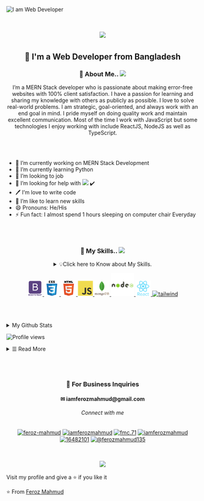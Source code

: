<!-- Cover photo -->
![I am Web Developer](https://pbs.twimg.com/profile_banners/1409872623257935884/1632981711/1500x500)

<!-- Heading -->
<h1 align="center">
<a href="https://git.io/typing-svg">
<img src="https://readme-typing-svg.herokuapp.com/?lines=Assalamu+Alaiqum;This+is+Feroz+Mahmud.....;Nice+to+meet+you!&center=true&size=30">
</a>
</h1>

<h2 align="center">👑 I'm a Web Developer from Bangladesh</h2>


<!-- About me -->
<h3 align="center">👋 About Me.. <img src="https://github.com/rajput2107/rajput2107/blob/master/Assets/Earth.gif" width="15px"></h3></i>

<p align="center">I’m a MERN Stack developer who is passionate about making error-free websites with 100% client satisfaction. I have a passion for learning and sharing my knowledge with others as publicly as possible. I love to solve real-world problems. I am strategic, goal-oriented, and always work with an end goal in mind. I pride myself on doing quality work and maintain excellent communication. Most of the time I work with JavaScript but some technologies I enjoy working with include ReactJS, NodeJS as well as TypeScript.</p> 

</br>
</br>

- 🔭 I’m currently working on MERN Stack Development
- 🌱 I’m currently learning Python
- 👯 I’m looking to job
- 🤔 I’m looking for help with <img src="https://img.shields.io/badge/JavaScript-F7DF1E?style=for-the-badge&logo=javascript&logoColor=black"/> ✔️
- 🖊️ I’m love to write code <br> 
- 📖 I’m like to learn new skills
- 😄 Pronouns: He/His
- ⚡ Fun fact: I almost spend 1 hours sleeping on computer chair Everyday


</br>
</br>


<!-- My skills -->
<h3 align="center">👋 My Skills.. <img src="https://github.com/rajput2107/rajput2107/blob/master/Assets/Earth.gif" width="15px"></h3></i> 

<details align="center">
<summary>💡Click here to Know about My Skills.</summary>
<details align="left" >
<summary> Programming Languages ✏ </summary>
<img src="https://img.shields.io/badge/JavaScript-F7DF1E?style=for-the-badge&logo=javascript&logoColor=black" />
</details>
 
<details align="left" >
<summary> Front-end ❤ </summary>
<img src="https://img.shields.io/badge/HTML5-E34F26?style=for-the-badge&logo=html5&logoColor=white" /> 
<img src="https://img.shields.io/badge/CSS3-1572B6?style=for-the-badge&logo=css3&logoColor=white" /> 
<img src="https://img.shields.io/badge/JavaScript-F7DF1E?style=for-the-badge&logo=javascript&logoColor=black" />
<img src="https://img.shields.io/badge/React-20232A?style=for-the-badge&logo=react&logoColor=61DAFB" />
</br>
<details align="left" >
<summary> Frameworks 🚀 </summary>
<img src="https://img.shields.io/badge/Bootstrap-563D7C?style=for-the-badge&logo=bootstrap&logoColor=white" />  </br>
</details>
</details>

<details align="left" >
<summary> Back-end 📊 </summary>
<img src="https://img.shields.io/badge/Node.js-339933?style=for-the-badge&logo=nodedotjs&logoColor=white" /> 
</details>

<details align="left" >
<summary>Database ⚡</summary>
<img src="https://img.shields.io/badge/MongoDB-4EA94B?style=for-the-badge&logo=mongodb&logoColor=white" /> 
</details>

<details align="left" >
<summary>Comfort IDE 👩‍💻 </summary>
 <img src="https://img.shields.io/badge/Visual_Studio-5C2D91?style=for-the-badge&logo=visual%20studio&logoColor=white" /> 
</details>

<details align="left" >
<summary>Operating System 💻</summary>
 <img src="https://img.shields.io/badge/Windows-0078D6?style=for-the-badge&logo=windows&logoColor=white" /> </br>
</details>
</details>


<p align="center"> <a href="https://getbootstrap.com" target="_blank"> <img src="https://raw.githubusercontent.com/devicons/devicon/master/icons/bootstrap/bootstrap-plain-wordmark.svg" alt="bootstrap" width="40" height="40"/> </a> <a href="https://www.w3schools.com/css/" target="_blank"> <img src="https://raw.githubusercontent.com/devicons/devicon/master/icons/css3/css3-original-wordmark.svg" alt="css3" width="40" height="40"/> </a> <a href="https://www.w3.org/html/" target="_blank"> <img src="https://raw.githubusercontent.com/devicons/devicon/master/icons/html5/html5-original-wordmark.svg" alt="html5" width="40" height="40"/> </a> <a href="https://developer.mozilla.org/en-US/docs/Web/JavaScript" target="_blank"> <img src="https://raw.githubusercontent.com/devicons/devicon/master/icons/javascript/javascript-original.svg" alt="javascript" width="40" height="40"/> </a> <a href="https://www.mongodb.com/" target="_blank"> <img src="https://raw.githubusercontent.com/devicons/devicon/master/icons/mongodb/mongodb-original-wordmark.svg" alt="mongodb" width="40" height="40"/> </a> <a href="https://nodejs.org" target="_blank"> <img src="https://raw.githubusercontent.com/devicons/devicon/master/icons/nodejs/nodejs-original-wordmark.svg" alt="nodejs" width="60" height="60"/> </a> <a href="https://reactjs.org/" target="_blank"> <img src="https://raw.githubusercontent.com/devicons/devicon/master/icons/react/react-original-wordmark.svg" alt="react" width="40" height="40"/> </a> <a href="https://tailwindcss.com/" target="_blank"> <img src="https://www.vectorlogo.zone/logos/tailwindcss/tailwindcss-icon.svg" alt="tailwind" width="40" height="40"/> </a> </p>

</br>
</br>
</br>

<!-- Git info -->

<details align="left">
<summary> My Github Stats</summary>
  
<img src="https://github-readme-stats.vercel.app/api?username=Shamaun-Nabi&&show_icons=true&title_color=ffffff&icon_color=E4405F&text_color=35B2A4&bg_color=1A1B27">

</details>

![Profile views](https://gpvc.arturio.dev/FerozMahmud) 

<details>
<summary   align="left" >
 ☰ Read More
</summary>

<details  align="center" >
<summary> 🛠 Most Used Languages</summary>

[![Top Langs](https://github-readme-stats.vercel.app/api/top-langs/?username=FerozMahmud&layout=compact)](https://github.com/anuraghazra/github-readme-stats)

</details>

<details  align="center" >
<summary> ⚡GitHub streak stats</summary>


  ![GitHub streak stats](https://github-readme-streak-stats.herokuapp.com/?user=FerozMahmud)  


  </details>
  
   <details  align="center" >
<summary> ⚡Activity graph</summary>
<img src="https://activity-graph.herokuapp.com/graph?username=FerozMahmud&theme=react-dark&area=true&hide_border=true" width="100%">
</details>
 </details>
 
 
 </br>
</br>
</br>

 
<!-- Contacts -->
<h3 align="center">📧 For Business Inquiries</h3>
<h4 align="center">✉ iamferozmahmud@gmail.com</h4>

<h6 align="center">Connect with me</h6>
<p align="center">
<!-- <a href="https://github.com/ferozmahmud" target="blank"><img align="center" src="https://cdn.jsdelivr.net/npm/simple-icons@3.0.1/icons/github.svg" alt="ferozmahmud" height="30" width="40" /></a> -->
<a href="https://linkedin.com/in/feroz-mahmud" target="blank"><img align="center" src="https://raw.githubusercontent.com/rahuldkjain/github-profile-readme-generator/master/src/images/icons/Social/linked-in-alt.svg" alt="feroz-mahmud" height="30" width="40" /></a>
<a href="https://twitter.com/iamferozmahmud" target="blank"><img align="center" src="https://raw.githubusercontent.com/rahuldkjain/github-profile-readme-generator/master/src/images/icons/Social/twitter.svg" alt="iamferozmahmud" height="30" width="40" /></a>
<a href="https://www.fb.com/Feroz-Mahmud-109426768173850/" target="blank"><img align="center" src="https://raw.githubusercontent.com/rahuldkjain/github-profile-readme-generator/master/src/images/icons/Social/facebook.svg" alt="fmc.71" height="30" width="40" /></a>
<a href="https://instagram.com/iamferozmahmud" target="blank"><img align="center" src="https://raw.githubusercontent.com/rahuldkjain/github-profile-readme-generator/master/src/images/icons/Social/instagram.svg" alt="iamferozmahmud" height="30" width="40" /></a>
<a href="https://stackoverflow.com/users/16482101" target="blank"><img align="center" src="https://raw.githubusercontent.com/rahuldkjain/github-profile-readme-generator/master/src/images/icons/Social/stack-overflow.svg" alt="16482101" height="30" width="40" /></a>
<a href="https://medium.com/@ferozmahmud135" target="blank"><img align="center" src="https://raw.githubusercontent.com/rahuldkjain/github-profile-readme-generator/master/src/images/icons/Social/medium.svg" alt="@ferozmahmud135" height="30" width="40" /></a>
</p>


<br/>
<br/>

<!-- Footer -->
<div align="center">
<img   src="https://media.giphy.com/media/jpVnC65DmYeyRL4LHS/giphy.gif" width="20%">
</div>


<p>
Visit my profile and give a ⭐️ if you like it</p>

⭐️ From [Feroz Mahmud](https://github.com/FerozMahmud)
